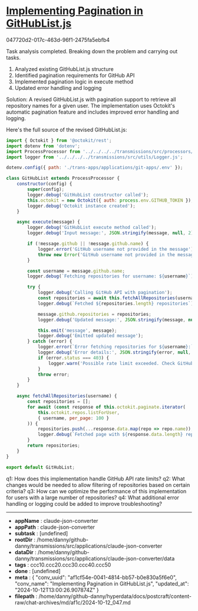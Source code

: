 # [Implementing Pagination in GitHubList.js](https://claude.ai/chat/af1cf54e-0041-4814-bb57-b0e830a5f6e0)

047720d2-017c-463d-96f1-2475fa5ebfb4

 Task analysis completed. Breaking down the problem and carrying out tasks.

1. Analyzed existing GitHubList.js structure
2. Identified pagination requirements for GitHub API
3. Implemented pagination logic in execute method
4. Updated error handling and logging

Solution: A revised GitHubList.js with pagination support to retrieve all repository names for a given user. The implementation uses Octokit's automatic pagination feature and includes improved error handling and logging.

Here's the full source of the revised GitHubList.js:

```javascript
import { Octokit } from '@octokit/rest';
import dotenv from 'dotenv';
import ProcessProcessor from '../../../../transmissions/src/processors/base/ProcessProcessor.js';
import logger from '../../../../transmissions/src/utils/Logger.js';

dotenv.config({ path: './trans-apps/applications/git-apps/.env' });

class GitHubList extends ProcessProcessor {
    constructor(config) {
        super(config);
        logger.debug('GitHubList constructor called');
        this.octokit = new Octokit({ auth: process.env.GITHUB_TOKEN });
        logger.debug('Octokit instance created');
    }

    async execute(message) {
        logger.debug('GitHubList execute method called');
        logger.debug('Input message:', JSON.stringify(message, null, 2));

        if (!message.github || !message.github.name) {
            logger.error('GitHub username not provided in the message');
            throw new Error('GitHub username not provided in the message');
        }

        const username = message.github.name;
        logger.debug(`Fetching repositories for username: ${username}`);

        try {
            logger.debug('Calling GitHub API with pagination');
            const repositories = await this.fetchAllRepositories(username);
            logger.debug(`Fetched ${repositories.length} repositories`);

            message.github.repositories = repositories;
            logger.debug('Updated message:', JSON.stringify(message, null, 2));

            this.emit('message', message);
            logger.debug('Emitted updated message');
        } catch (error) {
            logger.error(`Error fetching repositories for ${username}:`, error);
            logger.debug('Error details:', JSON.stringify(error, null, 2));
            if (error.status === 403) {
                logger.warn('Possible rate limit exceeded. Check GitHub API rate limits.');
            }
            throw error;
        }
    }

    async fetchAllRepositories(username) {
        const repositories = [];
        for await (const response of this.octokit.paginate.iterator(
            this.octokit.repos.listForUser,
            { username, per_page: 100 }
        )) {
            repositories.push(...response.data.map(repo => repo.name));
            logger.debug(`Fetched page with ${response.data.length} repositories`);
        }
        return repositories;
    }
}

export default GitHubList;
```

q1: How does this implementation handle GitHub API rate limits?
q2: What changes would be needed to allow filtering of repositories based on certain criteria?
q3: How can we optimize the performance of this implementation for users with a large number of repositories?
q4: What additional error handling or logging could be added to improve troubleshooting?

---

* **appName** : claude-json-converter
* **appPath** : claude-json-converter
* **subtask** : [undefined]
* **rootDir** : /home/danny/github-danny/transmissions/src/applications/claude-json-converter
* **dataDir** : /home/danny/github-danny/transmissions/src/applications/claude-json-converter/data
* **tags** : ccc10.ccc20.ccc30.ccc40.ccc50
* **done** : [undefined]
* **meta** : {
  "conv_uuid": "af1cf54e-0041-4814-bb57-b0e830a5f6e0",
  "conv_name": "Implementing Pagination in GitHubList.js",
  "updated_at": "2024-10-12T13:00:26.907874Z"
}
* **filepath** : /home/danny/github-danny/hyperdata/docs/postcraft/content-raw/chat-archives/md/af1c/2024-10-12_047.md